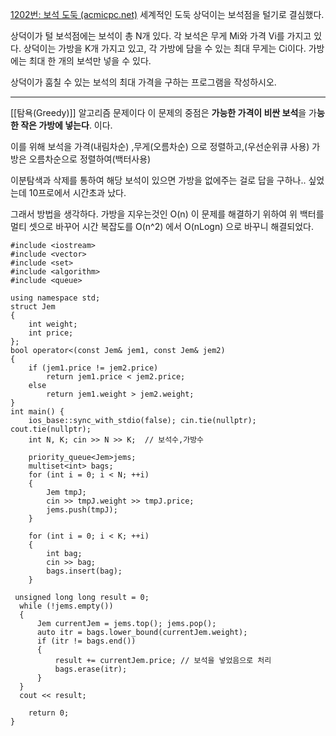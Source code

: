 [1202번: 보석 도둑 (acmicpc.net)](https://www.acmicpc.net/problem/1202)
세계적인 도둑 상덕이는 보석점을 털기로 결심했다.

상덕이가 털 보석점에는 보석이 총 N개 있다. 각 보석은 무게 Mi와 가격 Vi를 가지고 있다. 상덕이는 가방을 K개 가지고 있고, 각 가방에 담을 수 있는 최대 무게는 Ci이다. 가방에는 최대 한 개의 보석만 넣을 수 있다.

상덕이가 훔칠 수 있는 보석의 최대 가격을 구하는 프로그램을 작성하시오.

-------------------------------------------------------------
[[탐욕(Greedy)]] 알고리즘 문제이다 
이 문제의 중점은 **가능한 가격이 비싼 보석**을 가**능한 작은 가방에 넣는다**. 이다.

이를 위해 보석을 가격(내림차순) ,무게(오름차순) 으로 정렬하고,(우선순위큐 사용)
가방은 오름차순으로 정렬하여(백터사용)

이분탐색과 삭제를 통하여 해당 보석이 있으면 가방을 없에주는 걸로 답을 구하나.. 싶었는데
10프로에서 시간초과 났다.

그래서 방법을 생각하다. 가방을 지우는것인 O(n) 이 문제를 해결하기 위하여 위 백터를 멀티 셋으로
바꾸어 시간 복잡도를 O(n^2) 에서 O(nLogn) 으로 바꾸니 해결되었다.
```
#include <iostream>
#include <vector>
#include <set>
#include <algorithm>
#include <queue>

using namespace std;
struct Jem
{
    int weight;
    int price;
};
bool operator<(const Jem& jem1, const Jem& jem2)
{
    if (jem1.price != jem2.price)
        return jem1.price < jem2.price;
    else
        return jem1.weight > jem2.weight;
}
int main() {
    ios_base::sync_with_stdio(false); cin.tie(nullptr); cout.tie(nullptr);
    int N, K; cin >> N >> K;  // 보석수,가방수
   
    priority_queue<Jem>jems;
    multiset<int> bags;
    for (int i = 0; i < N; ++i)
    {
        Jem tmpJ;
        cin >> tmpJ.weight >> tmpJ.price;
        jems.push(tmpJ);
    }

    for (int i = 0; i < K; ++i) 
    {
        int bag;
        cin >> bag;
        bags.insert(bag);
    }

 unsigned long long result = 0;
  while (!jems.empty())
  {
      Jem currentJem = jems.top(); jems.pop();
      auto itr = bags.lower_bound(currentJem.weight);
      if (itr != bags.end()) 
      {
          result += currentJem.price; // 보석을 넣었음으로 처리
          bags.erase(itr);
      }
  }
  cout << result;

    return 0;
}

```
